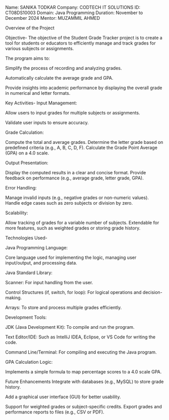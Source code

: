 Name: SANIKA TODKAR
Company: CODTECH IT SOLUTIONS
ID: CT08DS10003
Domain: Java Programming
Duration: November to December 2024
Mentor: MUZAMMIL AHMED

Overview of the Project 

Objective-
The objective of the Student Grade Tracker project is to create a tool for students or educators to efficiently manage and track grades for various subjects or assignments. 

The program aims to:

Simplify the process of recording and analyzing grades.

Automatically calculate the average grade and GPA.

Provide insights into academic performance by displaying the overall grade in numerical and letter formats.

Key Activities-
Input Management:

Allow users to input grades for multiple subjects or assignments.

Validate user inputs to ensure accuracy.

Grade Calculation:

Compute the total and average grades.
Determine the letter grade based on predefined criteria (e.g., A, B, C, D, F).
Calculate the Grade Point Average (GPA) on a 4.0 scale.

Output Presentation:

Display the computed results in a clear and concise format.
Provide feedback on performance (e.g., average grade, letter grade, GPA).

Error Handling:

Manage invalid inputs (e.g., negative grades or non-numeric values).
Handle edge cases such as zero subjects or division by zero.

Scalability:

Allow tracking of grades for a variable number of subjects.
Extendable for more features, such as weighted grades or storing grade history.


Technologies Used-

Java Programming Language:

Core language used for implementing the logic, managing user input/output, and processing data.

Java Standard Library:

Scanner: For input handling from the user.

Control Structures (if, switch, for loop): For logical operations and decision-making.

Arrays: To store and process multiple grades efficiently.

Development Tools:

JDK (Java Development Kit): To compile and run the program.

Text Editor/IDE: Such as IntelliJ IDEA, Eclipse, or VS Code for writing the code.

Command Line/Terminal: For compiling and executing the Java program.

GPA Calculation Logic:

Implements a simple formula to map percentage scores to a 4.0 scale GPA.

Future Enhancements
Integrate with databases (e.g., MySQL) to store grade history.

Add a graphical user interface (GUI) for better usability.

Support for weighted grades or subject-specific credits.
Export grades and performance reports to files (e.g., CSV or PDF).
